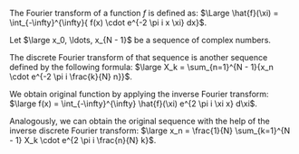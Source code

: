 The Fourier transform of a function $f$ is defined as: $\Large \hat{f}(\xi) = \int_{-\infty}^{\infty}{ f(x) \cdot e^{-2 \pi i x \xi} dx}$.

Let $\large x_0, \ldots, x_{N - 1}$ be a sequence of complex numbers.

The discrete Fourier transform of that sequence is another sequence defined by the following formula: $\large X_k = \sum_{n=1}^{N - 1}{x_n \cdot e^{-2 \pi i \frac{k}{N} n}}$.

We obtain original function by applying the inverse Fourier transform: $\large f(x) = \int_{-\infty}^{\infty} \hat{f}(\xi) e^{2 \pi i \xi x} d\xi$.

Analogously, we can obtain the original sequence with the help of the inverse discrete Fourier transform: 
$\large x_n = \frac{1}{N} \sum_{k=1}^{N - 1} X_k \cdot e^{2 \pi i \frac{n}{N} k}$.


<!-- TODO 3b1b type illustration -->